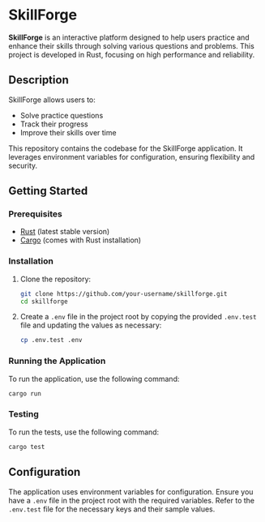 # SkillForge

**SkillForge** is an interactive platform designed to help users practice and enhance their skills through solving various questions and problems. This project is developed in Rust, focusing on high performance and reliability.

## Description

SkillForge allows users to:

- Solve practice questions
- Track their progress
- Improve their skills over time

This repository contains the codebase for the SkillForge application. It leverages environment variables for configuration, ensuring flexibility and security.

## Getting Started

### Prerequisites

- [Rust](https://www.rust-lang.org/tools/install) (latest stable version)
- [Cargo](https://doc.rust-lang.org/cargo/getting-started/installation.html) (comes with Rust installation)

### Installation

1. Clone the repository:

    ```sh
    git clone https://github.com/your-username/skillforge.git
    cd skillforge
    ```

2. Create a `.env` file in the project root by copying the provided `.env.test` file and updating the values as necessary:

    ```sh
    cp .env.test .env
    ```

### Running the Application

To run the application, use the following command:

```sh
cargo run
```

### Testing

To run the tests, use the following command:

```sh
cargo test
```

## Configuration

The application uses environment variables for configuration. Ensure you have a `.env` file in the project root with the required variables. Refer to the `.env.test` file for the necessary keys and their sample values.
